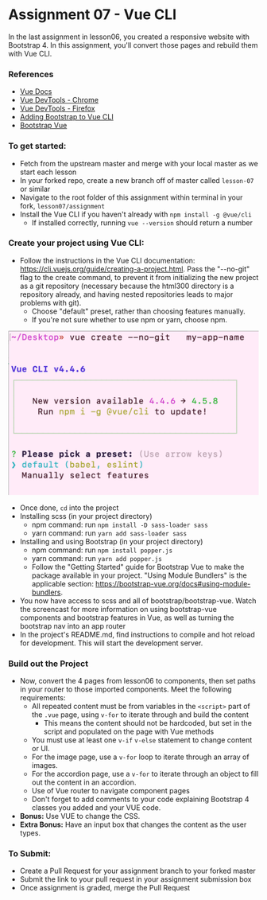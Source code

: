 # Assignment 07 - Vue CLI

In the last assignment in lesson06, you created a responsive website with Bootstrap 4. In this assignment, you'll convert those pages and rebuild them with Vue CLI.

### References
- [Vue Docs](https://vuejs.org/v2/guide/)
- [Vue DevTools - Chrome](https://chrome.google.com/webstore/detail/vuejs-devtools/nhdogjmejiglipccpnnnanhbledajbpd?hl=en)
- [Vue DevTools - Firefox](https://addons.mozilla.org/en-US/firefox/addon/vue-js-devtools/)
- [Adding Bootstrap to Vue CLI](https://travishorn.com/adding-bootstrap-to-a-vue-cli-project-98c2a30e0ed0)
- [Bootstrap Vue](https://bootstrap-vue.js.org/docs/)

### To get started:
- 	Fetch from the upstream master and merge with your local master as we start each lesson
-	In your forked repo, create a new branch off of master called `lesson-07` or similar
-   Navigate to the root folder of this assignment within terminal in your fork, `lesson07/assignment`
- 	Install the Vue CLI if you haven't already with `npm install -g @vue/cli`
	- 	If installed correctly, running `vue --version` should return a number

###	Create your project using Vue CLI:

-	Follow the instructions in the Vue CLI documentation: https://cli.vuejs.org/guide/creating-a-project.html. Pass the "--no-git" flag to the create command, to prevent it from initializing the new project as a git repository (necessary because the html300 directory is a repository already, and having nested repositories leads to major problems with git).
	- Choose "default" preset, rather than choosing features manually.
	- If you're not sure whether to use npm or yarn, choose npm.

![Screenshot of creating using Vue CLI v4.4.6](vue-create.png)

-	Once done, `cd` into the project
- 	Installing scss (in your project directory)
	-	npm command: run `npm install -D sass-loader sass`
	-	yarn command: run `yarn add sass-loader sass`
-	Installing and using Bootstrap (in your project directory)
	-	npm command: run `npm install popper.js`
	-	yarn command: run `yarn add popper.js`
	- Follow the "Getting Started" guide for Bootstrap Vue to make the package available in your project. "Using Module Bundlers" is the applicable section: https://bootstrap-vue.org/docs#using-module-bundlers.
-	You now have access to scss and all of bootstrap/bootstrap-vue. Watch the screencast for more information on using bootstrap-vue components and bootstrap features in Vue, as well as turning the bootstrap nav into an app router
-	In the project's README.md, find instructions to compile and hot reload for development. This will start the development server.


### Build out the Project

- 	Now, convert the 4 pages from lesson06 to components, then set paths in your router to those imported components. Meet the following requirements:
	-	All repeated content must be from variables in the `<script>` part of the `.vue` page, using `v-for` to iterate through and build the content
		- 	This means the content should not be hardcoded, but set in the script and populated on the page with Vue methods
	- 	You must use at least one `v-if` `v-else` statement to change content or UI.
	- 	For the image page, use a `v-for` loop to iterate through an array of images.
	- 	For the accordion page, use a `v-for` to iterate through an object to fill out the content in an accordion.
	-	Use of Vue router to navigate component pages
	- 	Don't forget to add comments to your code explaining Bootstrap 4 classes you added and your VUE code.
- 	**Bonus:**  Use VUE to change the CSS. 
- 	**Extra Bonus:**  Have an input box that changes the content as the user types. 

### To Submit:
- Create a Pull Request for your assignment branch to your forked master
- Submit the link to your pull request in your assignment submission box
- Once assignment is graded, merge the Pull Request
